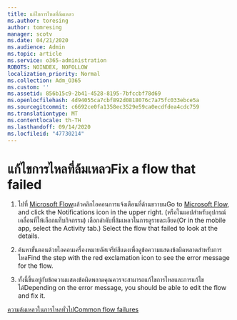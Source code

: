 ```yaml
---
title: แก้ไขการไหลที่ล้มเหลว
ms.author: toresing
author: tomresing
manager: scotv
ms.date: 04/21/2020
ms.audience: Admin
ms.topic: article
ms.service: o365-administration
ROBOTS: NOINDEX, NOFOLLOW
localization_priority: Normal
ms.collection: Adm_O365
ms.custom: ''
ms.assetid: 856b15c9-2b41-4528-8195-7bfccbf78d69
ms.openlocfilehash: 4d94055ca7cbf892d0818076c7a75fc033ebce5a
ms.sourcegitcommit: c6692ce0fa1358ec3529e59ca0ecdfdea4cdc759
ms.translationtype: MT
ms.contentlocale: th-TH
ms.lasthandoff: 09/14/2020
ms.locfileid: "47730214"
---
```

# <a name="fix-a-flow-that-failed"></a><span data-ttu-id="88fbd-102">แก้ไขการไหลที่ล้มเหลว</span><span class="sxs-lookup"><span data-stu-id="88fbd-102">Fix a flow that failed</span></span>

1. <span data-ttu-id="88fbd-103">ไปที่ [Microsoft Flow](https://flow.microsoft.com/)แล้วคลิกไอคอนการแจ้งเตือนที่ด้านขวาบน</span><span class="sxs-lookup"><span data-stu-id="88fbd-103">Go to [Microsoft Flow](https://flow.microsoft.com/), and click the Notifications icon in the upper right.</span></span> <span data-ttu-id="88fbd-104">(หรือในแอปสำหรับอุปกรณ์เคลื่อนที่ให้เลือกแท็บกิจกรรม) เลือกลำดับที่ล้มเหลวในการดูรายละเอียด</span><span class="sxs-lookup"><span data-stu-id="88fbd-104">(Or in the mobile app, select the Activity tab.) Select the flow that failed to look at the details.</span></span>
    
2. <span data-ttu-id="88fbd-105">ค้นหาขั้นตอนด้วยไอคอนเครื่องหมายอัศเจรีย์สีแดงเพื่อดูข้อความแสดงข้อผิดพลาดสำหรับการไหล</span><span class="sxs-lookup"><span data-stu-id="88fbd-105">Find the step with the red exclamation icon to see the error message for the flow.</span></span>
    
3. <span data-ttu-id="88fbd-106">ทั้งนี้ขึ้นอยู่กับข้อความแสดงข้อผิดพลาดคุณควรจะสามารถแก้ไขการไหลและการแก้ไขได้</span><span class="sxs-lookup"><span data-stu-id="88fbd-106">Depending on the error message, you should be able to edit the flow and fix it.</span></span> 
    
[<span data-ttu-id="88fbd-107">ความล้มเหลวในการไหลทั่วไป</span><span class="sxs-lookup"><span data-stu-id="88fbd-107">Common flow failures</span></span>](https://go.microsoft.com/fwlink/?linkid=872110)
  

